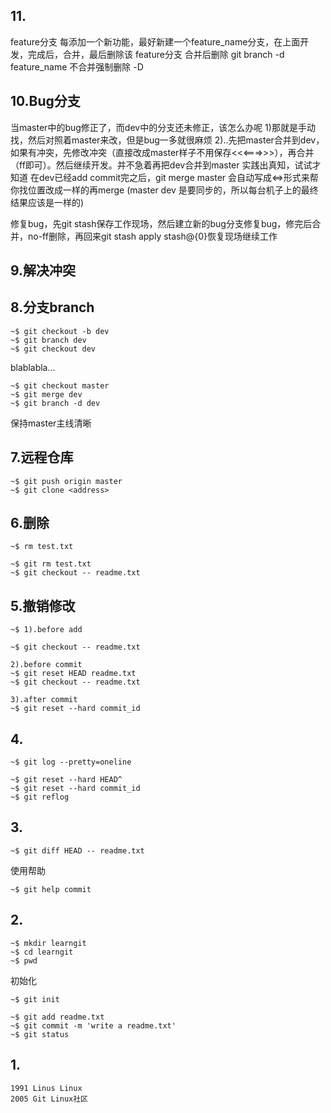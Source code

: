 ## 11.
feature分支
每添加一个新功能，最好新建一个feature_name分支，在上面开发，完成后，合并，最后删除该
feature分支
合并后删除 git branch -d feature_name
不合并强制删除 -D


## 10.Bug分支
当master中的bug修正了，而dev中的分支还未修正，该怎么办呢
1)那就是手动找，然后对照着master来改，但是bug一多就很麻烦
2)..先把master合并到dev，如果有冲突，先修改冲突（直接改成master样子不用保存<<<===>>>），再合并（ff即可）。然后继续开发。并不急着再把dev合并到master
实践出真知，试试才知道
在dev已经add commit完之后，git merge master 会自动写成<=>形式来帮你找位置改成一样的再merge
(master dev 是要同步的，所以每台机子上的最终结果应该是一样的)


修复bug，先git stash保存工作现场，然后建立新的bug分支修复bug，修完后合并，no-ff删除，再回来git stash apply stash@{0}恢复现场继续工作

## 9.解决冲突


## 8.分支branch
	~$ git checkout -b dev
	~$ git branch dev
	~$ git checkout dev

blablabla...

	~$ git checkout master
	~$ git merge dev
	~$ git branch -d dev
保持master主线清晰

## 7.远程仓库
	~$ git push origin master
	~$ git clone <address>


## 6.删除
	~$ rm test.txt

	~$ git rm test.txt
	~$ git checkout -- readme.txt
	

## 5.撤销修改
	~$ 1).before add  
	
	~$ git checkout -- readme.txt

	2).before commit
	~$ git reset HEAD readme.txt
	~$ git checkout -- readme.txt

	3).after commit
	~$ git reset --hard commit_id


## 4.
	~$ git log --pretty=oneline

	~$ git reset --hard HEAD^
	~$ git reset --hard commit_id
	~$ git reflog


## 3.
	~$ git diff HEAD -- readme.txt

使用帮助

	~$ git help commit

## 2.
	~$ mkdir learngit
	~$ cd learngit
	~$ pwd
初始化  
	
	~$ git init

	~$ git add readme.txt
	~$ git commit -m 'write a readme.txt'
	~$ git status

## 1. 
	1991 Linus Linux
	2005 Git Linux社区